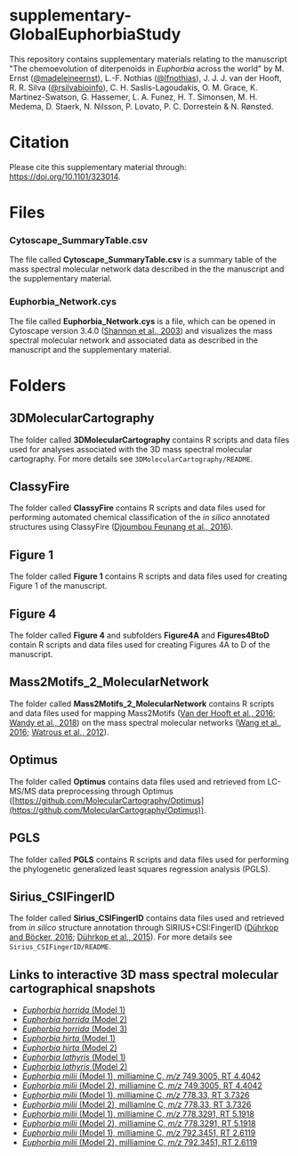 # supplementary-GlobalEuphorbiaStudy

This repository contains supplementary materials relating to the manuscript 
"The chemoevolution of diterpenoids in <i>Euphorbia</i> across the world" by M. Ernst ([@madeleineernst](https://github.com/madeleineernst)), L.-F. Nothias ([@lfnothias](https://github.com/lfnothias)), J. J. J. van der Hooft, R. R. Silva ([@rsilvabioinfo](https://github.com/rsilvabioinfo)), C. H. Saslis-Lagoudakis, 
O.  M. Grace, K. Martinez-Swatson, G. Hassemer, L. A. Funez, H. T. Simonsen, M. H. Medema, 
D. Staerk, N. Nilsson, P. Lovato, P. C. Dorrestein & N. Rønsted.

# Citation

 Please cite this supplementary material through: https://doi.org/10.1101/323014.

# Files

### Cytoscape_SummaryTable.csv

The file called **Cytoscape_SummaryTable.csv** is a summary table of the mass spectral molecular network data described in the the manuscript and the supplementary material.

### Euphorbia_Network.cys

The file called **Euphorbia_Network.cys** is a file, which can be opened in Cytoscape version 3.4.0 ([Shannon et al., 2003](https://genome.cshlp.org/content/13/11/2498.full)) and visualizes the mass spectral molecular network and associated data as described in the manuscript and the supplementary material.


# Folders

## 3DMolecularCartography

The folder called **3DMolecularCartography** contains R scripts and data files used for analyses associated with the 3D mass spectral molecular cartography. For more details see `3DMolecularCartography/README`.


## ClassyFire

The folder called **ClassyFire** contains R scripts and data files used for performing automated chemical classification of the <i>in silico</i> annotated structures using ClassyFire ([Djoumbou Feunang et al., 2016](https://jcheminf.springeropen.com/articles/10.1186/s13321-016-0174-y)).

## Figure 1

The folder called **Figure 1** contains R scripts and data files used for creating Figure 1 of the manuscript.

## Figure 4

The folder called **Figure 4** and subfolders **Figure4A** and **Figures4BtoD** contain R scripts and data files used for creating Figures 4A to D of the manuscript.

## Mass2Motifs_2_MolecularNetwork

The folder called **Mass2Motifs_2_MolecularNetwork** contains R scripts and data files used for mapping Mass2Motifs ([Van der Hooft et al., 2016](http://www.pnas.org/content/113/48/13738.full); [Wandy et al., 2018](https://academic.oup.com/bioinformatics/article/34/2/317/4158166)) on the mass spectral molecular networks ([Wang et al., 2016](https://www.nature.com/articles/nbt.3597); [Watrous et al., 2012](http://www.pnas.org/content/109/26/E1743)). 

## Optimus

The folder called **Optimus** contains data files used and retrieved from LC-MS/MS data preprocessing through Optimus ([https://github.com/MolecularCartography/Optimus](https://github.com/MolecularCartography/Optimus)).

## PGLS

The folder called **PGLS** contains R scripts and data files used for performing the phylogenetic generalized least squares regression analysis (PGLS).

## Sirius_CSIFingerID

The folder called **Sirius_CSIFingerID** contains data files used and retrieved from <i>in silico</i> structure annotation through SIRIUS+CSI:FingerID ([Dührkop and Böcker, 2016](https://link.springer.com/chapter/10.1007%2F978-3-319-16706-0_10); [Dührkop et al., 2015](http://www.pnas.org/content/112/41/12580)). For more details see `Sirius_CSIFingerID/README`.

## Links to interactive 3D mass spectral molecular cartographical snapshots

* [<i>Euphorbia horrida</i> (Model 1)](https://ili.embl.de/?ftp://massive.ucsd.edu/MSV000081081/updates/2017-05-15_mernst_9ac10437/peak/EHorrida_Model1_WithRoots.stl;ftp://massive.ucsd.edu/MSV000081081/updates/2018-03-21_mernst_c88e7520/peak/X604.4476_10.9182_ID..2854_Horrida1.json;ftp://massive.ucsd.edu/MSV000081081/updates/2018-03-21_mernst_c88e7520/peak/EHorrida_Model1_features_MZmine.csv)
* [<i>Euphorbia horrida</i> (Model 2)](https://ili.embl.de/?ftp://massive.ucsd.edu/MSV000081081/updates/2017-05-15_mernst_9ac10437/peak/EHorrida_20160915_Model2_Clone_withroots.stl;ftp://massive.ucsd.edu/MSV000081081/updates/2018-03-21_mernst_c88e7520/peak/X604.4476_10.9182_ID..2854_Horrida2.json;ftp://massive.ucsd.edu/MSV000081081/updates/2018-03-21_mernst_c88e7520/peak/EHorrida_Model2_features_MZmine.csv)
* [<i>Euphorbia horrida</i> (Model 3)](https://ili.embl.de/?ftp://massive.ucsd.edu/MSV000081081/updates/2017-05-15_mernst_9ac10437/peak/EHorrida_20160915_Model3_withroots.stl;ftp://massive.ucsd.edu/MSV000081081/updates/2018-03-21_mernst_c88e7520/peak/X604.4476_10.9182_ID..2854_Horrida3.json;ftp://massive.ucsd.edu/MSV000081081/updates/2018-03-21_mernst_c88e7520/peak/EHorrida_Model3_features_MZmine.csv)
* [<i>Euphorbia hirta</i> (Model 1)](https://ili.embl.de/?ftp://massive.ucsd.edu/MSV000081081/updates/2017-05-15_mernst_9ac10437/peak/EHirta_20160908_Model2.stl;ftp://massive.ucsd.edu/MSV000081081/updates/2018-03-21_mernst_c88e7520/peak/X850.5811_13.8857_ID..529_Hirta1.json;ftp://massive.ucsd.edu/MSV000081081/updates/2018-03-21_mernst_c88e7520/peak/EHirta_Model1_features_MZmine.csv)
* [<i>Euphorbia hirta</i> (Model 2)](https://ili.embl.de/?ftp://massive.ucsd.edu/MSV000081081/updates/2017-05-15_mernst_9ac10437/peak/EHirta_20160908_Model2.stl;ftp://massive.ucsd.edu/MSV000081081/updates/2018-03-21_mernst_c88e7520/peak/X850.5811_13.8857_ID..529_Hirta2.json;ftp://massive.ucsd.edu/MSV000081081/updates/2018-03-21_mernst_c88e7520/peak/EHirta_Model2_features_MZmine.csv)
* [<i>Euphorbia lathyris</i> (Model 1)](https://ili.embl.de/?ftp://massive.ucsd.edu/MSV000081081/peak/ELathyris_Final.stl;ftp://massive.ucsd.edu/MSV000081081/updates/2018-03-21_mernst_c88e7520/peak/X630.3619_4.8084_ID..2894_Lathyris1.json;ftp://massive.ucsd.edu/MSV000081081/updates/2018-03-21_mernst_c88e7520/peak/ELathyris_Model1_features_MZmine.csv)
* [<i>Euphorbia lathyris</i> (Model 2)](https://ili.embl.de/?ftp://massive.ucsd.edu/MSV000081081/peak/ELathyris_Final.stl;ftp://massive.ucsd.edu/MSV000081081/updates/2018-03-21_mernst_c88e7520/peak/X630.3619_4.8084_ID..2894_Lathyris2.json;ftp://massive.ucsd.edu/MSV000081081/updates/2018-03-21_mernst_c88e7520/peak/ELathyris_Model2_features_MZmine.csv)
* [<i>Euphorbia milii</i> (Model 1), milliamine C, <i>m/z</i> 749.3005, RT 4.4042](https://ili.embl.de/?ftp://massive.ucsd.edu/MSV000081081/updates/2017-05-15_mernst_9ac10437/peak/EMilii_withRoots.stl;ftp://massive.ucsd.edu/MSV000081081/updates/2018-03-21_mernst_c88e7520/peak/X749.3005_4.4042_ID..2213_Milii1.json;ftp://massive.ucsd.edu/MSV000081081/updates/2018-03-21_mernst_c88e7520/peak/EMilii_Model1_features_MZmine.csv)
* [<i>Euphorbia milii</i> (Model 2), milliamine C, <i>m/z</i> 749.3005, RT 4.4042](https://ili.embl.de/?ftp://massive.ucsd.edu/MSV000081081/updates/2017-05-15_mernst_9ac10437/peak/EMilii_withRoots.stl;ftp://massive.ucsd.edu/MSV000081081/updates/2018-03-21_mernst_c88e7520/peak/X749.3005_4.4042_ID..2213_Milii2.json;ftp://massive.ucsd.edu/MSV000081081/updates/2018-03-21_mernst_c88e7520/peak/EMilii_Model2_features_MZmine.csv)
* [<i>Euphorbia milii</i> (Model 1), milliamine C, <i>m/z</i> 778.33, RT 3.7326](https://ili.embl.de/?ftp://massive.ucsd.edu/MSV000081081/updates/2017-05-15_mernst_9ac10437/peak/EMilii_withRoots.stl;ftp://massive.ucsd.edu/MSV000081081/updates/2018-04-30_mernst_ec3691ad/peak/X778.33_3.7326_ID..1214_Milii1.json;ftp://massive.ucsd.edu/MSV000081081/updates/2018-03-21_mernst_c88e7520/peak/EMilii_Model1_features_MZmine.csv)
* [<i>Euphorbia milii</i> (Model 2), milliamine C, <i>m/z</i> 778.33, RT 3.7326](https://ili.embl.de/?ftp://massive.ucsd.edu/MSV000081081/updates/2017-05-15_mernst_9ac10437/peak/EMilii_withRoots.stl;ftp://massive.ucsd.edu/MSV000081081/updates/2018-04-30_mernst_ec3691ad/peak/X778.33_3.7326_ID..1214_Milii2.json;ftp://massive.ucsd.edu/MSV000081081/updates/2018-03-21_mernst_c88e7520/peak/EMilii_Model2_features_MZmine.csv)
* [<i>Euphorbia milii</i> (Model 1), milliamine C, <i>m/z</i> 778.3291, RT 5.1918](https://ili.embl.de/?ftp://massive.ucsd.edu/MSV000081081/updates/2017-05-15_mernst_9ac10437/peak/EMilii_withRoots.stl;ftp://massive.ucsd.edu/MSV000081081/updates/2018-04-30_mernst_ec3691ad/peak/X778.3291_5.1918_ID..1134_Milii1.json;ftp://massive.ucsd.edu/MSV000081081/updates/2018-03-21_mernst_c88e7520/peak/EMilii_Model1_features_MZmine.csv)
* [<i>Euphorbia milii</i> (Model 2), milliamine C, <i>m/z</i> 778.3291, RT 5.1918](https://ili.embl.de/?ftp://massive.ucsd.edu/MSV000081081/updates/2017-05-15_mernst_9ac10437/peak/EMilii_withRoots.stl;ftp://massive.ucsd.edu/MSV000081081/updates/2018-04-30_mernst_ec3691ad/peak/X778.3291_5.1918_ID..1134_Milii2.json;ftp://massive.ucsd.edu/MSV000081081/updates/2018-03-21_mernst_c88e7520/peak/EMilii_Model2_features_MZmine.csv)
* [<i>Euphorbia milii</i> (Model 1), milliamine C, <i>m/z</i> 792.3451, RT 2.6119](https://ili.embl.de/?ftp://massive.ucsd.edu/MSV000081081/updates/2017-05-15_mernst_9ac10437/peak/EMilii_withRoots.stl;ftp://massive.ucsd.edu/MSV000081081/updates/2018-04-30_mernst_ec3691ad/peak/X792.3451_2.6119_ID..1210_Milii1.json;ftp://massive.ucsd.edu/MSV000081081/updates/2018-03-21_mernst_c88e7520/peak/EMilii_Model1_features_MZmine.csv)
* [<i>Euphorbia milii</i> (Model 2), milliamine C, <i>m/z</i> 792.3451, RT 2.6119](https://ili.embl.de/?ftp://massive.ucsd.edu/MSV000081081/updates/2017-05-15_mernst_9ac10437/peak/EMilii_withRoots.stl;ftp://massive.ucsd.edu/MSV000081081/updates/2018-04-30_mernst_ec3691ad/peak/X792.3451_2.6119_ID..1210_Milii2.json;ftp://massive.ucsd.edu/MSV000081081/updates/2018-03-21_mernst_c88e7520/peak/EMilii_Model2_features_MZmine.csv)


